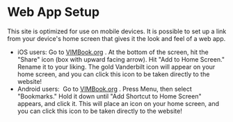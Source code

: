# Web App Setup
 
This site is optimized for use on mobile devices. It is possible to set
up a link from your device's home screen that gives it the look and feel
of a web app.

-   iOS users: Go to [VIMBook.org](http://vimbook.org/) . At the bottom
    of the screen, hit the "Share" icon (box with upward facing arrow).
    Hit "Add to Home Screen." Rename it to your liking. The gold
    Vanderbilt icon will appear on your home screen, and you can click
    this icon to be taken directly to the website!
-   Android users:  Go to [VIMBook.org](http://vimbook.org/) . Press
    Menu, then select "Bookmarks." Hold it down until "Add Shortcut to
    Home Screen" appears, and click it. This will place an icon on your
    home screen, and you can click this icon to be taken directly to the
    website!
